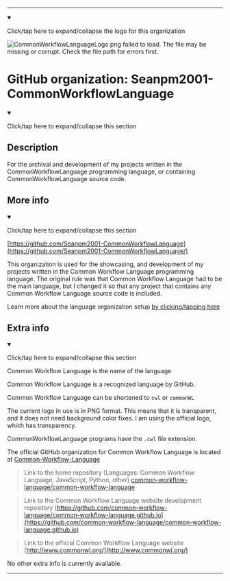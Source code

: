 
***

<!--
<details><summary><p>Click/tap here to expand/collapse the unused square logo for this project</p></summary>

![CommonWorkflowLanguage.jpeg failed to load. The file may be missing or corrupt. Check the file path for errors first.](/AdditionalInfo/2/Seanpm2001-CommonWorkflowLanguage-lang/CommonWorkflowLanguage.jpeg)

</details>
!-->

<!--
<details open><summary><p>Click/tap here to expand/collapse the full resolution (vector) logo for this project</p></summary>

![ failed to load. The file may be missing or corrupt. Check the file path for errors first.](/AdditionalInfo/2/Seanpm2001-AL-lang-lang/ML_logo.svg)

</details>

<details><summary><p>Click/tap here to expand/collapse the non-vector (raster) logo for this project</p></summary>
!-->

</details>

<details open><summary><p lang="en">Click/tap here to expand/collapse the logo for this organization</p></summary>

![CommonWorkflowLanguageLogo.png failed to load. The file may be missing or corrupt. Check the file path for errors first.](/AdditionalInfo/2/Seanpm2001-CommonWorkflowLanguage-lang/CommonWorkflowLanguageLogo.png)

</details>

<!--
</details>
!-->

# GitHub organization: Seanpm2001-CommonWorkflowLanguage

<details open><summary><p lang="en">Click/tap here to expand/collapse this section</p></summary>

## Description

For the archival and development of my projects written in the CommonWorkflowLanguage programming language, or containing CommonWorkflowLanguage source code.

</details>

## More info

<details open><summary><p lang="en">Click/tap here to expand/collapse this section</p></summary>

[https://github.com/Seanpm2001-CommonWorkflowLanguage](https://github.com/Seanpm2001-CommonWorkflowLanguage/)

This organization is used for the showcasing, and development of my projects written in the Common Workflow Language programming language. The original rule was that Common Workflow Language had to be the main language, but I changed it so that any project that contains any Common Workflow Language source code is included.

Learn more about the language organization setup [by clicking/tapping here](/AdditionalInfo/LanguageOrgs/README.md)

</details>

## Extra info

<details open><summary><p lang="en">Click/tap here to expand/collapse this section</p></summary>

Common Workflow Language is the name of the language

Common Workflow Language is a recognized language by GitHub.

Common Workflow Language can be shortened to `cwl` or `commonWL`

The current logo in use is in PNG format. This means that it is transparent, and it does not need background color fixes. I am using the official logo, which has transparency.

CommonWorkflowLanguage programs have the `.cwl` file extension.

The official GitHub organization for Common Workflow Language is located at [Common-Workflow-Language](https://github.com/common-workflow-language/)

> Link to the home repository (Languages: Common Workflow Language, JavaScript, Python, other) [common-workflow-language/common-workflow-language](https://github.com/common-workflow-language/common-workflow-language/)

> Link to the Common Workflow Language website development repository [https://github.com/common-workflow-language/common-workflow-language.github.io](https://github.com/common-workflow-language/common-workflow-language.github.io)

> Link to the official Common Workflow Language website [http://www.commonwl.org/](http://www.commonwl.org/)

<!-- I currently cannot figure out what file extension CommonWorkflowLanguage programs use. !-->

<!-- The logo currently in use is in GIF format, but is not animated.!-->

<!--I don't know what CommonWorkflowLanguage-lang stands for, in the sense of programming languages. !-->

No other extra info is currently available.

</details>

***
